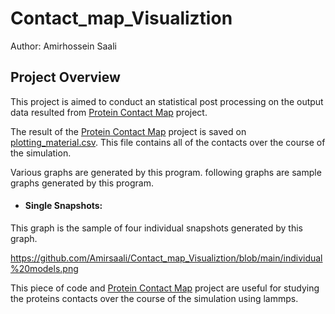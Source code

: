# Contact_map_Visualiztion


Author: Amirhossein Saali


## Project Overview

This project is aimed to conduct an statistical post processing on the output data resulted from [Protein Contact Map](https://github.com/Amirsaali/Protein_Contact_Map_Lammps_trajectory_file) project.

The result of the [Protein Contact Map](https://github.com/Amirsaali/Protein_Contact_Map_Lammps_trajectory_file) project is saved on [plotting_material.csv](https://github.com/Amirsaali/Contact_map_Visualiztion/blob/main/plotting_material.csv). This file contains all of the contacts over the course of the simulation.

Various graphs are generated by this program. following graphs are sample graphs generated by this program.

- #### Single Snapshots: 

 This graph is the sample of four individual snapshots generated by this graph.
 
 https://github.com/Amirsaali/Contact_map_Visualiztion/blob/main/individual%20models.png




This piece of code and [Protein Contact Map](https://github.com/Amirsaali/Protein_Contact_Map_Lammps_trajectory_file) project are useful for studying the proteins contacts over the course of the simulation using lammps.

